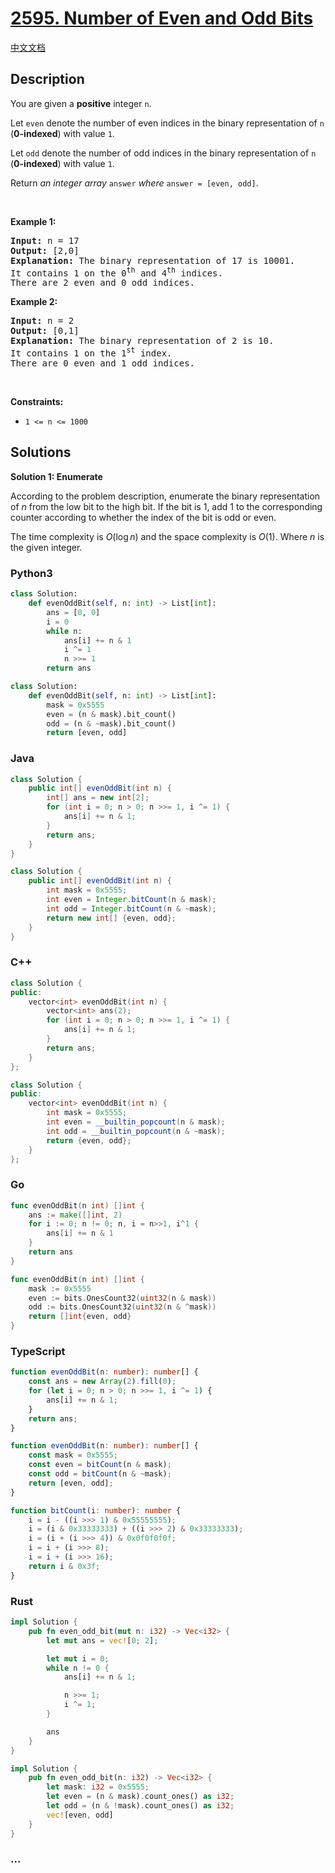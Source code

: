 # [2595. Number of Even and Odd Bits](https://leetcode.com/problems/number-of-even-and-odd-bits)

[中文文档](/solution/2500-2599/2595.Number%20of%20Even%20and%20Odd%20Bits/README.md)

## Description

<p>You are given a <strong>positive</strong> integer <code>n</code>.</p>

<p>Let <code>even</code> denote the number of even indices in the binary representation of <code>n</code> (<strong>0-indexed</strong>) with value <code>1</code>.</p>

<p>Let <code>odd</code> denote the number of odd indices in the binary representation of <code>n</code> (<strong>0-indexed</strong>) with value <code>1</code>.</p>

<p>Return <em>an integer array </em><code>answer</code><em> where </em><code>answer = [even, odd]</code>.</p>

<p>&nbsp;</p>
<p><strong class="example">Example 1:</strong></p>

<pre>
<strong>Input:</strong> n = 17
<strong>Output:</strong> [2,0]
<strong>Explanation:</strong> The binary representation of 17 is 10001. 
It contains 1 on the 0<sup>th</sup> and 4<sup>th</sup> indices. 
There are 2 even and 0 odd indices.
</pre>

<p><strong class="example">Example 2:</strong></p>

<pre>
<strong>Input:</strong> n = 2
<strong>Output:</strong> [0,1]
<strong>Explanation:</strong> The binary representation of 2 is 10.
It contains 1 on the 1<sup>st</sup> index. 
There are 0 even and 1 odd indices.
</pre>

<p>&nbsp;</p>
<p><strong>Constraints:</strong></p>

<ul>
	<li><code>1 &lt;= n &lt;= 1000</code></li>
</ul>

## Solutions

**Solution 1: Enumerate**

According to the problem description, enumerate the binary representation of $n$ from the low bit to the high bit. If the bit is $1$, add $1$ to the corresponding counter according to whether the index of the bit is odd or even.

The time complexity is $O(\log n)$ and the space complexity is $O(1)$. Where $n$ is the given integer.

<!-- tabs:start -->

### **Python3**

```python
class Solution:
    def evenOddBit(self, n: int) -> List[int]:
        ans = [0, 0]
        i = 0
        while n:
            ans[i] += n & 1
            i ^= 1
            n >>= 1
        return ans
```

```python
class Solution:
    def evenOddBit(self, n: int) -> List[int]:
        mask = 0x5555
        even = (n & mask).bit_count()
        odd = (n & ~mask).bit_count()
        return [even, odd]
```

### **Java**

```java
class Solution {
    public int[] evenOddBit(int n) {
        int[] ans = new int[2];
        for (int i = 0; n > 0; n >>= 1, i ^= 1) {
            ans[i] += n & 1;
        }
        return ans;
    }
}
```

```java
class Solution {
    public int[] evenOddBit(int n) {
        int mask = 0x5555;
        int even = Integer.bitCount(n & mask);
        int odd = Integer.bitCount(n & ~mask);
        return new int[] {even, odd};
    }
}
```

### **C++**

```cpp
class Solution {
public:
    vector<int> evenOddBit(int n) {
        vector<int> ans(2);
        for (int i = 0; n > 0; n >>= 1, i ^= 1) {
            ans[i] += n & 1;
        }
        return ans;
    }
};
```

```cpp
class Solution {
public:
    vector<int> evenOddBit(int n) {
        int mask = 0x5555;
        int even = __builtin_popcount(n & mask);
        int odd = __builtin_popcount(n & ~mask);
        return {even, odd};
    }
};
```

### **Go**

```go
func evenOddBit(n int) []int {
	ans := make([]int, 2)
	for i := 0; n != 0; n, i = n>>1, i^1 {
		ans[i] += n & 1
	}
	return ans
}
```

```go
func evenOddBit(n int) []int {
	mask := 0x5555
	even := bits.OnesCount32(uint32(n & mask))
	odd := bits.OnesCount32(uint32(n & ^mask))
	return []int{even, odd}
}
```

### **TypeScript**

```ts
function evenOddBit(n: number): number[] {
    const ans = new Array(2).fill(0);
    for (let i = 0; n > 0; n >>= 1, i ^= 1) {
        ans[i] += n & 1;
    }
    return ans;
}
```

```ts
function evenOddBit(n: number): number[] {
    const mask = 0x5555;
    const even = bitCount(n & mask);
    const odd = bitCount(n & ~mask);
    return [even, odd];
}

function bitCount(i: number): number {
    i = i - ((i >>> 1) & 0x55555555);
    i = (i & 0x33333333) + ((i >>> 2) & 0x33333333);
    i = (i + (i >>> 4)) & 0x0f0f0f0f;
    i = i + (i >>> 8);
    i = i + (i >>> 16);
    return i & 0x3f;
}
```

### **Rust**

```rust
impl Solution {
    pub fn even_odd_bit(mut n: i32) -> Vec<i32> {
        let mut ans = vec![0; 2];

        let mut i = 0;
        while n != 0 {
            ans[i] += n & 1;

            n >>= 1;
            i ^= 1;
        }

        ans
    }
}
```

```rust
impl Solution {
    pub fn even_odd_bit(n: i32) -> Vec<i32> {
        let mask: i32 = 0x5555;
        let even = (n & mask).count_ones() as i32;
        let odd = (n & !mask).count_ones() as i32;
        vec![even, odd]
    }
}
```

### **...**

```

```

<!-- tabs:end -->
